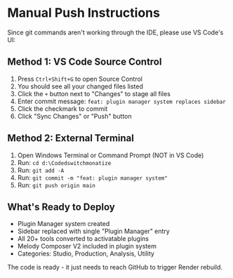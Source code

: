 # Manual Push Instructions

Since git commands aren't working through the IDE, please use VS Code's UI:

## Method 1: VS Code Source Control
1. Press `Ctrl+Shift+G` to open Source Control
2. You should see all your changed files listed
3. Click the `+` button next to "Changes" to stage all files
4. Enter commit message: `feat: plugin manager system replaces sidebar`
5. Click the checkmark to commit
6. Click "Sync Changes" or "Push" button

## Method 2: External Terminal
1. Open Windows Terminal or Command Prompt (NOT in VS Code)
2. Run: `cd d:\Codedswitchmonatize`
3. Run: `git add -A`
4. Run: `git commit -m "feat: plugin manager system"`
5. Run: `git push origin main`

## What's Ready to Deploy
- Plugin Manager system created
- Sidebar replaced with single "Plugin Manager" entry
- All 20+ tools converted to activatable plugins
- Melody Composer V2 included in plugin system
- Categories: Studio, Production, Analysis, Utility

The code is ready - it just needs to reach GitHub to trigger Render rebuild.
